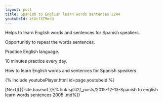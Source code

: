 ```yaml
---
layout: post
title: Spanish to English learn words sentences 2244 
youtubeId: ktXclXTMecQ
---
```

 
 
Helps to learn English words and sentences for Spanish speakers.

Opportunitiy to repeat the words sentences. 

Practice English language. 
 
10 minutes practice every day. 
 
How to learn English words and sentences for Spanish speakers 
 
{% include youtubePlayer.html id=page.youtubeId %}
 
 
[Next]({{ site.baseurl }}{% link  split2/_posts/2015-12-13-Spanish to english learn words sentences 2005 .md%})
 

